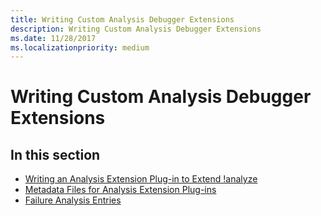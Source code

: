```yaml
---
title: Writing Custom Analysis Debugger Extensions
description: Writing Custom Analysis Debugger Extensions
ms.date: 11/28/2017
ms.localizationpriority: medium
---
```


# Writing Custom Analysis Debugger Extensions


## <span id="in_this_section"></span>In this section


-   [Writing an Analysis Extension Plug-in to Extend !analyze](writing-an-analysis-extension-to-extend--analyze.md)
-   [Metadata Files for Analysis Extension Plug-ins](metadata-files-for-analysis-extensions.md)
-   [Failure Analysis Entries](failure-analysis-entries.md)

 

 





